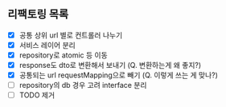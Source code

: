 ## 리팩토링 목록
- [x] 공통 상위 url 별로 컨트롤러 나누기
- [x] 서비스 레이어 분리
- [x] repository로 atomic 등 이동
- [x] response도 dto로 변환해서 보내기 (Q. 변환하는게 왜 좋지?)
- [x] 공통되는 url requestMapping으로 빼기 (Q. 이렇게 쓰는 게 맞나?)
- [ ] repository의 db 경우 고려 interface 분리
- [ ] TODO 제거
